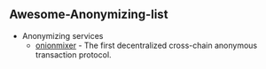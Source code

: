 ## Awesome-Anonymizing-list

* Anonymizing services
    * [onionmixer](https://onionmixer.com/) - The first decentralized cross-chain anonymous transaction protocol.



